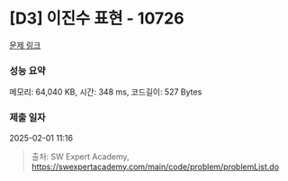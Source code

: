 # [D3] 이진수 표현 - 10726 

[문제 링크](https://swexpertacademy.com/main/code/problem/problemDetail.do?contestProbId=AXRSXf_a9qsDFAXS) 

### 성능 요약

메모리: 64,040 KB, 시간: 348 ms, 코드길이: 527 Bytes

### 제출 일자

2025-02-01 11:16



> 출처: SW Expert Academy, https://swexpertacademy.com/main/code/problem/problemList.do